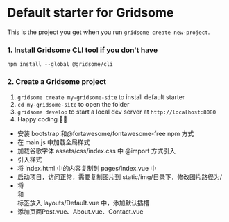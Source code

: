 # Default starter for Gridsome

This is the project you get when you run `gridsome create new-project`.

### 1. Install Gridsome CLI tool if you don't have

`npm install --global @gridsome/cli`

### 2. Create a Gridsome project

1. `gridsome create my-gridsome-site` to install default starter
2. `cd my-gridsome-site` to open the folder
3. `gridsome develop` to start a local dev server at `http://localhost:8080`
4. Happy coding 🎉🙌

- 安装 bootstrap 和@fortawesome/fontawesome-free npm 方式
- 在 main.js 中加载全局样式
- 加载谷歌字体 assets/css/index.css 中 @import 方式引入
- 引入样式
- 将 index.html 中的内容复制到 pages/index.vue 中
- 启动项目，访问正常，需要复制图片到 static/img/目录下，修改图片路径为/
- 将<nav>和<footer>标签放入 layouts/Default.vue 中，添加默认插槽<slot />
- 添加页面Post.vue、About.vue、Contact.vue